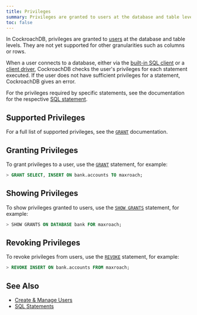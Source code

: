 ```yaml
---
title: Privileges
summary: Privileges are granted to users at the database and table levels. They are not yet supported for other granularities such as columns or rows.
toc: false
---
```


In CockroachDB, privileges are granted to [users](create-users.html) at the database and table levels. They are not yet supported for other granularities such as columns or rows.

When a user connects to a database, either via the [built-in SQL client](use-the-built-in-sql-client.html) or a [client driver](install-client-drivers.html), CockroachDB checks the user's privileges for each statement executed. If the user does not have sufficient privileges for a statement, CockroachDB gives an error.

For the privileges required by specific statements, see the documentation for the respective [SQL statement](sql-statements.html).

<div id="toc"></div>

## Supported Privileges

For a full list of supported privileges, see the [`GRANT`](grant.html) documentation.

## Granting Privileges

To grant privileges to a user, use the [`GRANT`](grant.html) statement, for example: 

~~~ sql
> GRANT SELECT, INSERT ON bank.accounts TO maxroach;
~~~

## Showing Privileges

To show privileges granted to users, use the [`SHOW GRANTS`](show-grants.html) statement, for example:

~~~ sql
> SHOW GRANTS ON DATABASE bank FOR maxroach;
~~~

## Revoking Privileges

To revoke privileges from users, use the [`REVOKE`](revoke.html) statement, for example:

~~~ sql
> REVOKE INSERT ON bank.accounts FROM maxroach;
~~~

## See Also

- [Create & Manage Users](create-users.html)
- [SQL Statements](sql-statements.html)